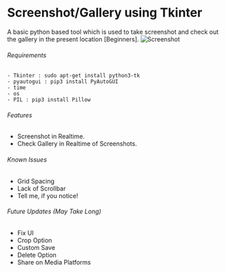 # Screenshot/Gallery using Tkinter

A basic python based tool which is used to take screenshot and check out the gallery in the present location [Beginners].
![Screenshot](link-to-image)

###### Requirements

```
- Tkinter : sudo apt-get install python3-tk
- pyautogui : pip3 install PyAutoGUI
- time 
- os
- PIL : pip3 install Pillow
```

###### Features

- Screenshot in Realtime.
- Check Gallery in Realtime of Screenshots.

###### Known Issues

- Grid Spacing
- Lack of Scrollbar
- Tell me, if you notice!

###### Future Updates (May Take Long)

- Fix UI
- Crop Option
- Custom Save
- Delete Option
- Share on Media Platforms
 


